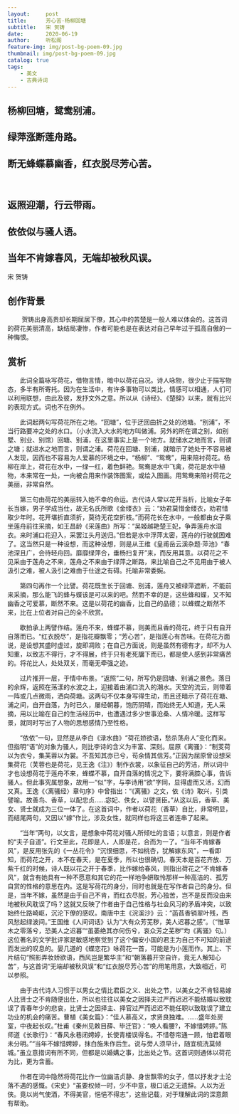 ```yaml
---
layout:     post
title:      芳心苦·杨柳回塘
subtitle:   宋 贺铸
date:       2020-06-19
author:     听松阁
feature-img: img/post-bg-poem-09.jpg
thumbnail: img/post-bg-poem-09.jpg
catalog: true
tags:
    - 美文
    - 古典诗词
---
```


## 杨柳回塘，鸳鸯别浦。
## 绿萍涨断莲舟路。
## 断无蜂蝶慕幽香，红衣脱尽芳心苦。 
&nbsp;
## 返照迎潮，行云带雨。
## 依依似与骚人语。
## 当年不肯嫁春风，无端却被秋风误。

宋 贺铸

## 创作背景

　　 贺铸出身高贵却长期屈居下僚，其心中的苦楚是一般人难以体会的。这首词的荷花美丽清高，缺结局凄惨，作者可能也是在表达对自己早年过于孤高自傲的一种悔恨。 



## 赏析

　　此词全篇咏写荷花，借物言情，暗中以荷花自况。诗人咏物，很少止于描写物态，多半有所寄托。因为在生活中，有许多事物可以类比，情感可以相通，人们可以利用联想，由此及彼，发抒文外之意。所以从《诗经》、《楚辞》以来，就有比兴的表现方式。词也不在例外。

　　此词起两句写荷花所在之地。“回塘”，位于迂回曲折之处的池塘。“别浦”，不当行路要冲之处的水口。（小水流入大水的地方叫做浦。另外的所在谓之别，如别墅、别业、别馆）回塘、别浦，在这里事实上是一个地方。就储水之地而言，则谓之塘；就进水之地而言，则谓之浦。荷花在回塘、别浦，就暗示了她处于不容易被人发现，因而也不容易为人爱慕的环境之中。“杨柳”、“鸳鸯”，用来陪衬荷花。杨柳在岸上，荷花在水中，一绿一红，着色鲜艳。鸳鸯是水中飞禽，荷花是水中植物，本来常在一处，一向被合用来作装饰图案，或绘入图画。用鸳鸯来陪衬荷花之美丽，非常自然。

　　第三句由荷花的美丽转入她不幸的命运。古代诗人常以花开当折，比喻女子年长当嫁，男子学成当仕，故无名氏所歌《金缕衣》云：“劝君莫惜金缕衣，劝君惜取少年时。花开堪折直须折，莫待无花空折枝。”而荷花长在水中，一般都由女子乘坐莲舟前往采摘，如王昌龄《采莲曲》所写：“吴姬越艳楚王妃，争弄莲舟水湿衣。来时浦口花迎入，采罢江头月送归。”但若是水中浮萍太密，莲舟的行驶就困难了。这当然只是一种设想，而这种设想，则是从王维《皇甫岳云溪杂题·萍池》“春池深且广，会待轻舟回。靡靡绿萍合，垂杨扫复开”来，而反用其意。以荷花之不见采由于莲舟之不来，莲舟之不来由于绿萍之断路，来比喻自己之不见用由于被人汲引之难，被人汲引之难由于仕途之有碍。托喻非常委婉。

　　第四句再作一个比譬。荷花既生长于回塘、别浦，莲舟又被绿萍遮断，不能前来采摘，那么能飞的蜂与蝶该是可以来的吧。然而不幸的是，这些蜂和蝶，又不知幽香之可爱慕，断然不来。这是以荷花的幽香，比自己的品德；以蜂蝶之断然不来，比在上位者对自己的全不欣赏。

　　歇拍承上两譬作结。莲舟不来，蜂蝶不慕，则美而且香的荷花，终于只有自开自落而已。“红衣脱尽”，是指花瓣飘零；“芳心苦”，是指莲心有苦味。在荷花方面说，是设想其盛时虚过，旋即凋败；在自己方面说，则是虽然有德有才，却不为人知重，以致志不得行，才不得展，终于只有老死牖下而已，都是使人感到非常痛苦的。将花比人，处处双关，而毫无牵强之迹。

　　过片推开一层，于情中布景。“返照”二句，所写仍是回塘、别浦之景色。落日的余辉，返照在荡漾的水波之上，迎接着由浦口流入的潮水。天空的流云，则带着一阵或几点微雨，洒向荷塘。这两句不仅本身写得生动，而且还暗示了荷花在塘、浦之间，自开自落，为时已久，屡经朝暮，饱历阴晴，而始终无人知道，无人采摘，用以比喻在自己的生活经历中，也遭遇过多少世事沧桑、人情冷暖。这样写景，就同时写出了人物的思想感情乃至性格。

　　“依依”一句，显然是从李白《渌水曲》“荷花娇欲语，愁杀荡舟人”变化而来。但指明“语”的对象为骚人，则比李诗的含义为丰富、深刻。屈原《离骚》：“制芰荷以为衣兮，集芙蓉以为裳。不吾知其亦已兮，苟余情其信芳。”正因为屈原曾设想采集荷花（芙蓉也是荷花，见王逸《注》）制作衣裳，以象征自己的芳洁，所以词中才也设想荷花于莲舟不来，蜂蝶不慕，自开自落的情况之下，要将满腔心事，告诉骚人。但此事究属想象，故用一“似”字，与李诗用“欲”字同，显得虚而又活，幻而又真。王逸《〈离骚经〉章句序》中曾指出：“《离骚》之文，依《诗》取兴，引类譬喻。故善鸟、香草，以配忠贞……宓妃、佚女，以譬贤臣。”从这以后，香草、美女、贤士就成为三位一体了。在这首词中，作者以荷花（香草）自比，非常明显，而结尾两句，又因以“嫁”作比，涉及女性，就同样也将这三者连串了起来。

　　“当年”两句，以文言，是想象中荷花对骚人所倾吐的言语；以意言，则是作者的“夫子自道”。行文至此，花即是人，人即是花，合而为一了。“当年不肯嫁春风”，是反用张先的《一丛花令》“沉恨细思，不如桃杏，犹解嫁东风”，一看即知，而荷花之开，本不在春天，是在夏季，所以也很确切。春天本是百花齐放、万紫千红的时候，诗人既以花之开于春季，比作嫁给春风，则指出荷花之“不肯嫁春风”，就含有她具有一种不愿意和其它的花一样地争妍取怜那样一种高洁的、孤芳自赏的性格的意思在内。这是写荷花的身分，同时也就是在写作者自己的身分。但是，当年不嫁，虽然是由于自己不肯，而红衣尽脱，芳心独苦，岂不是反而没由来地被秋风耽误了吗？这就又反映了作者由于自己性格与社会风习的矛盾冲突，以致始终仕路崎岖，沉沦下僚的感叹。南唐中主《浣溪沙》云：“菡萏香销翠叶残，西风愁起绿波间。”王国维《人间词话》认为“大有众芳芜秽，美人迟暮之感”。（“惟草木之零落兮，恐美人之迟暮”“虽萎绝其亦何伤兮，哀众芳之芜秽”均《离骚》句。）这位著名的文学批评家是敏感地察觉到了这个偏安小国的君主为自己不可知的前途而发出的叹息的。晏几道的《蝶恋花》咏荷花一首，可能是为小莲而作。其上、下片结句“照影弄妆娇欲语，西风岂是繁华主”和“朝落暮开空自许，竟无人解知心苦”，与这首词“无端却被秋风误”和“红衣脱尽芳心苦”的用笔用意，大致相近，可以参照。

　　由于古代诗人习惯于以男女之情比君臣之义、出处之节，以美女之不肯轻易嫁人比贤士之不肯随便出仕，所以也往往以美女之因择夫过严而迟迟不能结婚以致耽误了青春年少的悲哀，比贤士之因择主、择官过严而迟迟不能任职以致耽误了建立功业的机会的痛苦。曹植《美女篇》：“佳人慕高义，求贤良独难。……盛年处房室，中夜起长叹。”杜甫《秦州见敕目薛、毕迁官》：“唤人看腰?，不嫁惜娉婷。”陈师道《长歌行》：“春风永巷闭娉婷，长使青楼误得名。不惜卷帘通一顾，怕君着眼未分明。”“当年不嫁惜娉婷，抹白施朱作后生。说与旁人须早计，随宜梳洗莫倾城。”虽立意措词有所不同，但都是以婚媾之事，比出处之节。这首词则通体以荷花为比，更为含蓄。

　　作者在词中隐然将荷花比作一位幽洁贞静、身世飘零的女子，借以抒发才士沦落不遇的感慨。《宋史》“虽要权倾一时，少不中意，极口诋之无遗辞。人以为近侠。竟以尚气使酒，不得美官，悒悒不得志”，这些记载，对于理解此词的深意颇有帮助。

